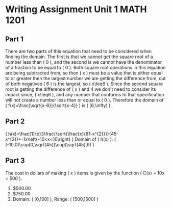 
# Writing Assignment Unit 1 MATH 1201

## Part 1
There are two parts of this equation that need to be considered when finding the domain. The first is that we cannot get the square root of a number less than \( 0 \), and the second is we cannot have the denominator of a fraction to be equal to \( 0 \). Both square root operations in this equation are being subtracted from, so then \( x \) must be a value that is either equal to or greater then the largest number we are getting the difference from, out of both negatives \( 6 \) is the largest, so \( x\leq6 \). Since the second square root is getting the difference of \( x \) and 4 we don't need to consider its impact since, \( x\leq6 \), and any number that conforms to that specification will not create a number less than or equal to \( 0 \). Therefore the domain of \( f(x)=\frac{\sqrt{x-6}}{\sqrt{x-4}} \) is \( [6,\infty) \).

## Part 2
\( h(x)=\frac{1}{x}3\frac{\sqrt{\frac{x}{81-x^{2}}}}{45-x^{2}}+-1x\left{-10<x<10\right} \)
Domain of \( h(x) \): \( (-10,0)\cup(0,\sqrt{45})\cup(\sqrt{45},9) \)

## Part 3
The cost in dollars of making \( x \) items is given by the function \( C(x) = 10x + 500 \).
1. $500.00
2. $750.00
3. Domain: \( [0,100] \), Range: \( [500,1500] \)
